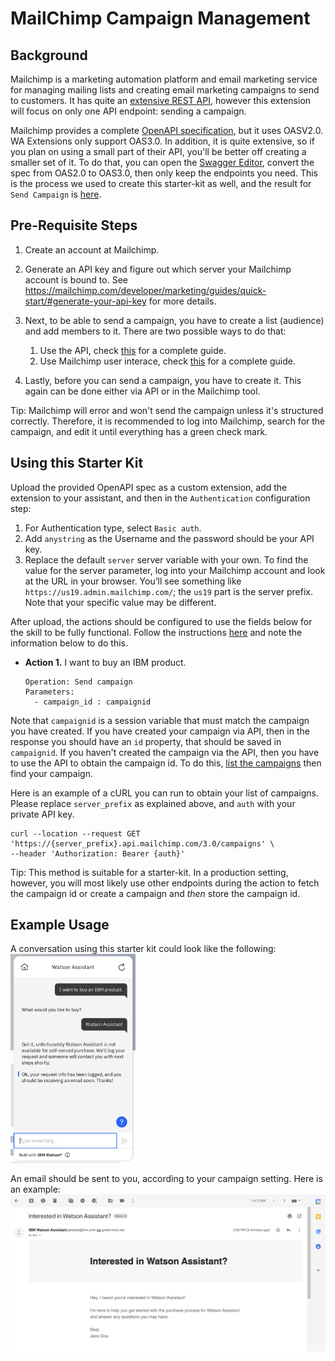 # MailChimp Campaign Management

## Background

Mailchimp is a marketing automation platform and email marketing service for managing mailing lists and creating email marketing campaigns to send to customers.
It has quite an [extensive REST API](https://mailchimp.com/developer/marketing/api/), however this extension will focus on only one API endpoint: sending a campaign.

Mailchimp provides a complete [OpenAPI specification](https://api.mailchimp.com/schema/3.0/Swagger.json?expand), but it uses OASV2.0. WA Extensions only support OAS3.0.
In addition, it is quite extensive, so if you plan on using a small part of their API, you'll be better off creating a smaller set of it. To do that, you can open the [Swagger Editor](https://editor.swagger.io/), convert the spec from OAS2.0 to OAS3.0, then only keep the endpoints you need. This is the process we used to create this starter-kit as well, and the result for `Send Campaign` is [here](./openapi.campaigns.send.json).

## Pre-Requisite Steps

1. Create an account at Mailchimp. 
2. Generate an API key and figure out which server your Mailchimp account is bound to. See https://mailchimp.com/developer/marketing/guides/quick-start/#generate-your-api-key for more details.
3. Next, to be able to send a campaign, you have to create a list (audience) and add members to it. There are two possible ways to do that:
    1. Use the API, check [this](https://mailchimp.com/developer/marketing/guides/create-your-first-audience/) for a complete guide.
    2. Use Mailchimp user interace, check [this](https://mailchimp.com/help/create-audience/) for a complete guide.

4. Lastly, before you can send a campaign, you have to create it. This again can be done either via API or in the Mailchimp tool.

Tip: Mailchimp will error and won't send the campaign unless it's structured correctly. Therefore, it is recommended to log into Mailchimp, search for the campaign, and edit it until everything has a green check mark.

## Using this Starter Kit

Upload the provided OpenAPI spec as a custom extension, add the extension to your assistant, and then in the `Authentication` configuration step:
1. For Authentication type, select `Basic auth`.
1. Add `anystring` as the Username and the password should be your API key.
1. Replace the default `server` server variable with your own.  To find the value for the server parameter, log into your Mailchimp account and look at the URL in your browser. You’ll see something like `https://us19.admin.mailchimp.com/`; the `us19` part is the server prefix. Note that your specific value may be different.

After upload, the actions should be configured to use the fields below for the skill to be fully functional. Follow the instructions [here](../../README.md#configuring-your-actions-skill-to-use-an-extension) and note the information below to do this.

- **Action 1.** I want to buy an IBM product.
    ```
    Operation: Send campaign
    Parameters:
      - campaign_id : campaignid
    ```

Note that `campaignid` is a session variable that must match the campaign you have created. If you have created your campaign via API, then in the response you should have an `id` property, that should be saved in `campaignid`. If you haven't created the campaign via the API, then you have to use the API to obtain the campaign id. To do this, [list the campaigns](https://mailchimp.com/developer/marketing/api/campaigns/list-campaigns/) then find your campaign.

Here is an example of a cURL you can run to obtain your list of campaigns. 
Please replace `server_prefix` as explained above, and `auth` with your private API key.
```
curl --location --request GET 'https://{server_prefix}.api.mailchimp.com/3.0/campaigns' \
--header 'Authorization: Bearer {auth}' 
```

Tip: This method is suitable for a starter-kit. In a production setting, however, you will most likely use other endpoints during the action to fetch the campaign id or create a campaign and *then* store the campaign id.

## Example Usage
A conversation using this starter kit could look like the following:<br>
<img src="./assets/mc.conversation.png" alt="create incident" width="200"/>

An email should be sent to you, according to your campaign setting.
Here is an example:
![Campaign Email](./assets/mc.sample-email.png)

